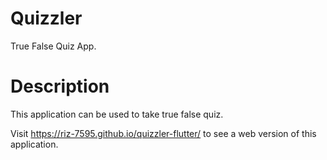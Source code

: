 # Quizzler

True False Quiz App.

# Description

This application can be used to take true false quiz.

Visit https://riz-7595.github.io/quizzler-flutter/ to see a web version of this application.